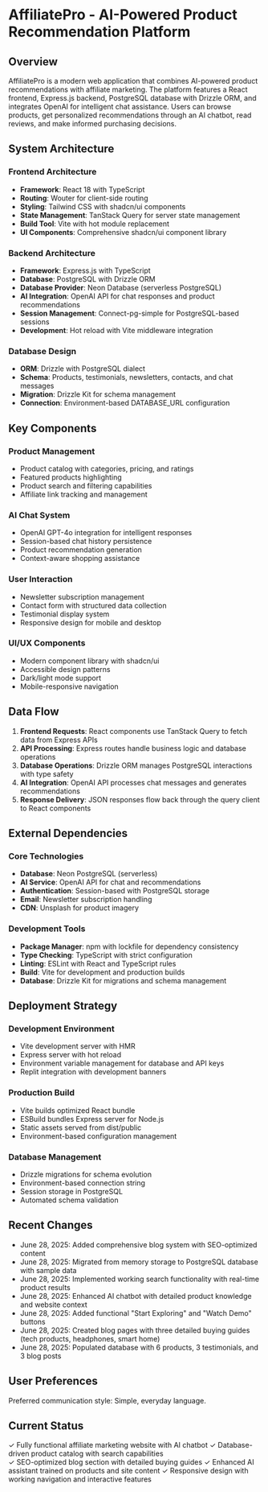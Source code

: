 # AffiliatePro - AI-Powered Product Recommendation Platform

## Overview

AffiliatePro is a modern web application that combines AI-powered product recommendations with affiliate marketing. The platform features a React frontend, Express.js backend, PostgreSQL database with Drizzle ORM, and integrates OpenAI for intelligent chat assistance. Users can browse products, get personalized recommendations through an AI chatbot, read reviews, and make informed purchasing decisions.

## System Architecture

### Frontend Architecture
- **Framework**: React 18 with TypeScript
- **Routing**: Wouter for client-side routing
- **Styling**: Tailwind CSS with shadcn/ui components
- **State Management**: TanStack Query for server state management
- **Build Tool**: Vite with hot module replacement
- **UI Components**: Comprehensive shadcn/ui component library

### Backend Architecture
- **Framework**: Express.js with TypeScript
- **Database**: PostgreSQL with Drizzle ORM
- **Database Provider**: Neon Database (serverless PostgreSQL)
- **AI Integration**: OpenAI API for chat responses and product recommendations
- **Session Management**: Connect-pg-simple for PostgreSQL-based sessions
- **Development**: Hot reload with Vite middleware integration

### Database Design
- **ORM**: Drizzle with PostgreSQL dialect
- **Schema**: Products, testimonials, newsletters, contacts, and chat messages
- **Migration**: Drizzle Kit for schema management
- **Connection**: Environment-based DATABASE_URL configuration

## Key Components

### Product Management
- Product catalog with categories, pricing, and ratings
- Featured products highlighting
- Product search and filtering capabilities
- Affiliate link tracking and management

### AI Chat System
- OpenAI GPT-4o integration for intelligent responses
- Session-based chat history persistence
- Product recommendation generation
- Context-aware shopping assistance

### User Interaction
- Newsletter subscription management
- Contact form with structured data collection
- Testimonial display system
- Responsive design for mobile and desktop

### UI/UX Components
- Modern component library with shadcn/ui
- Accessible design patterns
- Dark/light mode support
- Mobile-responsive navigation

## Data Flow

1. **Frontend Requests**: React components use TanStack Query to fetch data from Express APIs
2. **API Processing**: Express routes handle business logic and database operations
3. **Database Operations**: Drizzle ORM manages PostgreSQL interactions with type safety
4. **AI Integration**: OpenAI API processes chat messages and generates recommendations
5. **Response Delivery**: JSON responses flow back through the query client to React components

## External Dependencies

### Core Technologies
- **Database**: Neon PostgreSQL (serverless)
- **AI Service**: OpenAI API for chat and recommendations
- **Authentication**: Session-based with PostgreSQL storage
- **Email**: Newsletter subscription handling
- **CDN**: Unsplash for product imagery

### Development Tools
- **Package Manager**: npm with lockfile for dependency consistency
- **Type Checking**: TypeScript with strict configuration
- **Linting**: ESLint with React and TypeScript rules
- **Build**: Vite for development and production builds
- **Database**: Drizzle Kit for migrations and schema management

## Deployment Strategy

### Development Environment
- Vite development server with HMR
- Express server with hot reload
- Environment variable management for database and API keys
- Replit integration with development banners

### Production Build
- Vite builds optimized React bundle
- ESBuild bundles Express server for Node.js
- Static assets served from dist/public
- Environment-based configuration management

### Database Management
- Drizzle migrations for schema evolution
- Environment-based connection string
- Session storage in PostgreSQL
- Automated schema validation

## Recent Changes
- June 28, 2025: Added comprehensive blog system with SEO-optimized content
- June 28, 2025: Migrated from memory storage to PostgreSQL database with sample data
- June 28, 2025: Implemented working search functionality with real-time product results
- June 28, 2025: Enhanced AI chatbot with detailed product knowledge and website context
- June 28, 2025: Added functional "Start Exploring" and "Watch Demo" buttons
- June 28, 2025: Created blog pages with three detailed buying guides (tech products, headphones, smart home)
- June 28, 2025: Populated database with 6 products, 3 testimonials, and 3 blog posts

## User Preferences

Preferred communication style: Simple, everyday language.

## Current Status
✓ Fully functional affiliate marketing website with AI chatbot
✓ Database-driven product catalog with search capabilities  
✓ SEO-optimized blog section with detailed buying guides
✓ Enhanced AI assistant trained on products and site content
✓ Responsive design with working navigation and interactive features